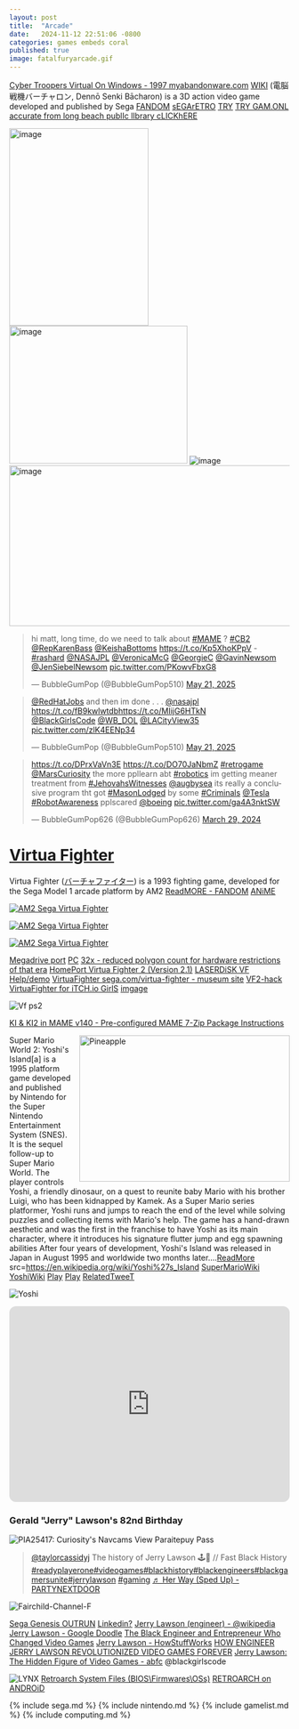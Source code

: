 ```yaml
---
layout: post
title:  "Arcade"
date:   2024-11-12 22:51:06 -0800
categories: games embeds coral
published: true
image: fatalfuryarcade.gif
---
```


[Cyber Troopers Virtual On Windows - 1997 myabandonware.com](https://www.myabandonware.com/game/cyber-troopers-virtual-on-baq) [WIKI](https://en.wikipedia.org/wiki/Virtual_On:_Cyber_Troopers) (電脳戦機バーチャロン, Dennō Senki Bācharon) is a 3D action video game developed and published by Sega [FANDOM](https://virtual-on.fandom.com/wiki/Cyber_Troopers_Virtual-On_(game)) [sEGArETRO](https://segaretro.org/Cyber_Troopers_Virtual-On) [TRY](https://www.vizzed.com/play/virtual-on-cyber-troopers-ss-online-sega-saturn-69273-playable) [TRY GAM.ONL](https://gam.onl/sega-saturn/virtual-on-cyber-troopers.html#virtual-on-cyber-troopers) [accurate from long beach publIc lIbrary cLICKhERE](https://gam.onl/sega-saturn/virtual-on-cyber-troopers.html#virtual-on-cyber-troopers)

<img width="250" height="355" alt="image" src="https://github.com/user-attachments/assets/916f7cae-5e92-4446-ae8f-0f962248a9d2" />
<img width="320" height="248" alt="image" src="https://github.com/user-attachments/assets/8ba6d19a-ba1a-4709-b4ad-f153ca5e31ed" />

<img  alt="image" src="https://github.com/user-attachments/assets/9a5f4487-65c5-4a31-8993-14e8307169dc" />
<img width="600" height="289" alt="image" src="https://github.com/user-attachments/assets/aa17dc76-1da9-4003-987b-a3da2d9d098f" />


<blockquote class="twitter-tweet" data-media-max-width="560"><p lang="en" dir="ltr">hi matt, long time, do we need to talk about <a href="https://twitter.com/hashtag/MAME?src=hash&amp;ref_src=twsrc%5Etfw">#MAME</a> ? <a href="https://twitter.com/hashtag/CB2?src=hash&amp;ref_src=twsrc%5Etfw">#CB2</a> <a href="https://twitter.com/RepKarenBass?ref_src=twsrc%5Etfw">@RepKarenBass</a> <a href="https://twitter.com/KeishaBottoms?ref_src=twsrc%5Etfw">@KeishaBottoms</a> <a href="https://t.co/Kp5XhoKPpV">https://t.co/Kp5XhoKPpV</a> -<a href="https://twitter.com/hashtag/rashard?src=hash&amp;ref_src=twsrc%5Etfw">#rashard</a> <a href="https://twitter.com/NASAJPL?ref_src=twsrc%5Etfw">@NASAJPL</a> <a href="https://twitter.com/VeronicaMcG?ref_src=twsrc%5Etfw">@VeronicaMcG</a> <a href="https://twitter.com/GeorgieC?ref_src=twsrc%5Etfw">@GeorgieC</a> <a href="https://twitter.com/GavinNewsom?ref_src=twsrc%5Etfw">@GavinNewsom</a> <a href="https://twitter.com/JenSiebelNewsom?ref_src=twsrc%5Etfw">@JenSiebelNewsom</a> <a href="https://t.co/PKowvFbxG8">pic.twitter.com/PKowvFbxG8</a></p>&mdash; BubbleGumPop (@BubbleGumPop510) <a href="https://twitter.com/BubbleGumPop510/status/1925289025159786900?ref_src=twsrc%5Etfw">May 21, 2025</a></blockquote> <script async src="https://platform.twitter.com/widgets.js" charset="utf-8"></script>
<blockquote class="twitter-tweet" data-media-max-width="560"><p lang="en" dir="ltr"><a href="https://twitter.com/RedHatJobs?ref_src=twsrc%5Etfw">@RedHatJobs</a> and then im done . . . <a href="https://twitter.com/NASAJPL?ref_src=twsrc%5Etfw">@nasajpl</a> <a href="https://t.co/fB9kwlwtdb">https://t.co/fB9kwlwtdb</a><a href="https://t.co/MIijG6HTkN">https://t.co/MIijG6HTkN</a><br> <a href="https://twitter.com/BlackGirlsCode?ref_src=twsrc%5Etfw">@BlackGirlsCode</a> <a href="https://twitter.com/WB_DOL?ref_src=twsrc%5Etfw">@WB_DOL</a> <a href="https://twitter.com/LACityView35?ref_src=twsrc%5Etfw">@LACityView35</a> <a href="https://t.co/zlK4EENp34">pic.twitter.com/zlK4EENp34</a></p>&mdash; BubbleGumPop (@BubbleGumPop510) <a href="https://twitter.com/BubbleGumPop510/status/1925293408735924587?ref_src=twsrc%5Etfw">May 21, 2025</a></blockquote> <script async src="https://platform.twitter.com/widgets.js" charset="utf-8"></script>
<blockquote class="twitter-tweet"><p lang="en" dir="ltr"><a href="https://t.co/DPrxVaVn3E">https://t.co/DPrxVaVn3E</a> <a href="https://t.co/DO70JaNbmZ">https://t.co/DO70JaNbmZ</a> <a href="https://twitter.com/hashtag/retrogame?src=hash&amp;ref_src=twsrc%5Etfw">#retrogame</a> <a href="https://twitter.com/MarsCuriosity?ref_src=twsrc%5Etfw">@MarsCuriosity</a> the more ppllearn abt <a href="https://twitter.com/hashtag/robotics?src=hash&amp;ref_src=twsrc%5Etfw">#robotics</a> im getting meaner treatment from <a href="https://twitter.com/hashtag/JehovahsWitnesses?src=hash&amp;ref_src=twsrc%5Etfw">#JehovahsWitnesses</a> <a href="https://twitter.com/AugBySea?ref_src=twsrc%5Etfw">@augbysea</a> its really a conclusive program tht got <a href="https://twitter.com/hashtag/MasonLodged?src=hash&amp;ref_src=twsrc%5Etfw">#MasonLodged</a> by some <a href="https://twitter.com/hashtag/Criminals?src=hash&amp;ref_src=twsrc%5Etfw">#Criminals</a> <a href="https://twitter.com/Tesla?ref_src=twsrc%5Etfw">@Tesla</a> <a href="https://twitter.com/hashtag/RobotAwareness?src=hash&amp;ref_src=twsrc%5Etfw">#RobotAwareness</a> pplscared <a href="https://twitter.com/Boeing?ref_src=twsrc%5Etfw">@boeing</a> <a href="https://t.co/ga4A3nktSW">pic.twitter.com/ga4A3nktSW</a></p>&mdash; BubbleGumPop626 (@BubbleGumPop626) <a href="https://twitter.com/BubbleGumPop626/status/1773782101047046558?ref_src=twsrc%5Etfw">March 29, 2024</a></blockquote> <script async src="https://platform.twitter.com/widgets.js" charset="utf-8"></script>


# [Virtua Fighter](https://virtuafighter.fandom.com/wiki/Virtua_Fighter)
Virtua Fighter ([バーチャファイター](https://youtu.be/rCKKe25P4l4?si=f-vb93EgUF5hIAOX)) is a 1993 fighting game, developed for the Sega Model 1 arcade platform by AM2 [ReadMORE - FANDOM](https://virtuafighter.fandom.com/wiki/Virtua_Fighter) [ANiME](https://youtu.be/f65oND5MIDg?si=J50rz47MVzYSpsch)

<div class="tupperware">

<a href="https://raw.githubusercontent.com/ricoThaka/ricothaka.github.io/1f61ac9771b77d23e9e94a6a5195b110a866b8fa/assets/images/pinocchio/vf.PNG"> <img src="https://raw.githubusercontent.com/ricoThaka/ricothaka.github.io/1f61ac9771b77d23e9e94a6a5195b110a866b8fa/assets/images/pinocchio/vf.PNG"  alt="AM2 Sega Virtua Fighter" /> </a>

<a href="https://raw.githubusercontent.com/ricoThaka/ricothaka.github.io/1f61ac9771b77d23e9e94a6a5195b110a866b8fa/assets/images/pinocchio/vf2.PNG"> <img src="https://raw.githubusercontent.com/ricoThaka/ricothaka.github.io/1f61ac9771b77d23e9e94a6a5195b110a866b8fa/assets/images/pinocchio/vf2.PNG"  alt="AM2 Sega Virtua Fighter" /> </a>

<a href="https://raw.githubusercontent.com/ricoThaka/ricothaka.github.io/1f61ac9771b77d23e9e94a6a5195b110a866b8fa/assets/images/pinocchio/vf1.PNG"> <img src="https://raw.githubusercontent.com/ricoThaka/ricothaka.github.io/1f61ac9771b77d23e9e94a6a5195b110a866b8fa/assets/images/pinocchio/vf1.PNG"  alt="AM2 Sega Virtua Fighter" /> </a>

</div>

[Megadrive port](https://archive.org/details/mdb_Virtua_Fighter_2_USA_Europe_Beta_1996-09-27.md) [PC](https://archive.org/details/Virtua-Fighter-PC) [32x - reduced polygon count for hardware restrictions of that era](https://archive.org/details/vf.32x) [HomePort Virtua Fighter 2 (Version 2.1)](https://archive.org/details/arcade_vf2) [LASERDiSK VF Help/demo](https://archive.org/details/virtua-fighter-special-laserdisc-j-ad-ogu-b-3-fw)
[VirtuaFighter sega.com/virtua-fighter - museum site](https://www.sega.com/virtua-fighter) [VF2-hack](https://x.com/RicoThaka/status/1902820997209919730) [VirtuaFighter for iTCH.io GirlS](https://x.com/RicoThaka/status/1902821579509391609) [imgage](https://github.com/ricoThaka/ricothaka.github.io/commit/1f61ac9771b77d23e9e94a6a5195b110a866b8fa)

![Vf ps2](https://ia601708.us.archive.org/6/items/virtua-fighter-10th-anniversary-edition-europe-en-fr-de-es-it/Virtua%20Fighter%20-%2010th%20Anniversary%20Edition%20%28Europe%29%20%28En%2CFr%2CDe%2CEs%2CIt%29.jpg)

[KI & KI2 in MAME v140 - Pre-configured MAME 7-Zip Package Instructions](https://www.thekillerinstinctproject.com/kiproject/kimame.html)


<a href="https://upload.wikimedia.org/wikipedia/en/9/9a/Yoshi%27s_Island_%28Super_Mario_World_2%29_box_art.jpg"> <img src="https://upload.wikimedia.org/wikipedia/en/9/9a/Yoshi%27s_Island_%28Super_Mario_World_2%29_box_art.jpg" style="width:378px;height:263px;margin-left:15px;" align="right" alt="Pineapple" /> </a>

Super Mario World 2: Yoshi's Island[a] is a 1995 platform game developed and published by Nintendo for the Super Nintendo Entertainment System (SNES). It is the sequel follow-up to Super Mario World. The player controls Yoshi, a friendly dinosaur, on a quest to reunite baby Mario with his brother Luigi, who has been kidnapped by Kamek. As a Super Mario series platformer, Yoshi runs and jumps to reach the end of the level while solving puzzles and collecting items with Mario's help. The game has a hand-drawn aesthetic and was the first in the franchise to have Yoshi as its main character, where it introduces his signature flutter jump and egg spawning abilities
After four years of development, Yoshi's Island was released in Japan in August 1995 and worldwide two months later....[ReadMore](https://en.wikipedia.org/wiki/Yoshi%27s_Island) src=https://en.wikipedia.org/wiki/Yoshi%27s_Island [SuperMarioWiki](https://www.mariowiki.com/Super_Mario_World_2:_Yoshi%27s_Island) [YoshiWiki](https://yoshi.fandom.com/wiki/Super_Mario_World_2:_Yoshi%27s_Island) [Play](https://www.smbgames.be/mario-world-2-yoshis-island.php) [Play](https://www.retrogames.onl/2017/03/super-mario-world-2-snes.html) [RelatedTweeT](https://x.com/BubbleGumPop626/status/1748095078193934781)

![Yoshi](https://pbs.twimg.com/media/GEJ6_QKacAA-nlR?format=jpg&name=large)

<iframe style="border-radius:12px" src="https://open.spotify.com/embed/track/1EzniRQ6UM9Y5xGrmfqCgy?utm_source=generator" width="100%" height="352" frameBorder="0" allowfullscreen="" allow="autoplay; clipboard-write; encrypted-media; fullscreen; picture-in-picture" loading="lazy"></iframe>


### Gerald "Jerry" Lawson's 82nd Birthday


<picture itemprop="image" itemscope itemtype="https://schema.org/CreativeWork">
  <source srcset="https://www.google.com/logos/doodles/2022/jerry-lawsons-82nd-birthday-6753651837109552-2xa.gif" media="(orientation: landscape)" />
  <IMG alt="PIA25417: Curiosity's Navcams View Paraitepuy Pass" src="https://www.google.com/logos/doodles/2022/jerry-lawsons-82nd-birthday-6753651837109552-2xa.gif" />
</picture>



<blockquote class="tiktok-embed" cite="https://www.tiktok.com/@taylorcassidyj/video/7197459457813597486" data-video-id="7197459457813597486" style="max-width: 605px;min-width: 325px;" > <section> <a target="_blank" title="@taylorcassidyj" href="https://www.tiktok.com/@taylorcassidyj?refer=embed">@taylorcassidyj</a> The history of Jerry Lawson 🕹️👾 &#47;&#47; Fast Black History <a title="readyplayerone" target="_blank" href="https://www.tiktok.com/tag/readyplayerone?refer=embed">#readyplayerone</a><a title="videogames" target="_blank" href="https://www.tiktok.com/tag/videogames?refer=embed">#videogames</a><a title="blackhistory" target="_blank" href="https://www.tiktok.com/tag/blackhistory?refer=embed">#blackhistory</a><a title="blackengineers" target="_blank" href="https://www.tiktok.com/tag/blackengineers?refer=embed">#blackengineers</a><a title="blackgamersunite" target="_blank" href="https://www.tiktok.com/tag/blackgamersunite?refer=embed">#blackgamersunite</a><a title="jerrylawson" target="_blank" href="https://www.tiktok.com/tag/jerrylawson?refer=embed">#jerrylawson</a> <a title="gaming" target="_blank" href="https://www.tiktok.com/tag/gaming?refer=embed">#gaming</a> <a target="_blank" title="♬ Her Way (Sped Up) - PARTYNEXTDOOR" href="https://www.tiktok.com/music/Her-Way-Sped-Up-7123654694953585454?refer=embed">♬ Her Way (Sped Up) - PARTYNEXTDOOR</a> </section> </blockquote> <script async src="https://www.tiktok.com/embed.js"></script>


<picture itemprop="image" itemscope itemtype="https://schema.org/gamePlatform">
  <source srcset="https://upload.wikimedia.org/wikipedia/commons/thumb/3/34/Fairchild-Channel-F.png/1280px-Fairchild-Channel-F.png" media="(orientation: landscape)" />
  <IMG alt="Fairchild-Channel-F" src="https://upload.wikimedia.org/wikipedia/commons/thumb/3/34/Fairchild-Channel-F.png/1280px-Fairchild-Channel-F.png" />
</picture>

[Sega Genesis OUTRUN](https://x.com/thakasartu/status/1848418360884924630)
[Linkedin?](https://ca.linkedin.com/in/jason-lawson-552829104) [Jerry Lawson (engineer) - @wikipedia](https://en.wikipedia.org/wiki/Jerry_Lawson_(engineer))
[Jerry Lawson - Google Doodle](https://en.wikipedia.org/wiki/Jerry_Lawson_(engineer)) [The Black Engineer and Entrepreneur Who Changed Video Games](https://artsandculture.google.com/story/jerry-lawson-the-black-engineer-and-entrepreneur-who-changed-video-games-the-strong/sAXRgC0NUykHLA?hl=en) [Jerry Lawson - HowStuffWorks](https://science.howstuffworks.com/innovation/big-thinkers/jerry-lawson.htm) [HOW ENGINEER JERRY LAWSON REVOLUTIONIZED VIDEO GAMES FOREVER](https://www.thevideogamelibrary.org/book/jerry-changed-the-game-how-engineer-jerry-lawson-revolutionized-video-games-forever) [Jerry Lawson: The Hidden Figure of Video Games - abfc](https://www.abfc.co/jerry-lawson-the-hidden-figure-of-video-games/) @blackgirlscode

![LYNX](https://ia800203.us.archive.org/27/items/lynx_20240322/lynx.png)
[Retroarch System Files (BIOS\Firmwares\OSs)](https://archive.org/details/RetroarchSystemFiles) [RETROARCH on ANDROiD](https://x.com/RicoThaka/status/1709685779004596677)

{% include sega.md %}
{% include nintendo.md %}
{% include gamelist.md %}
{% include computing.md %}
